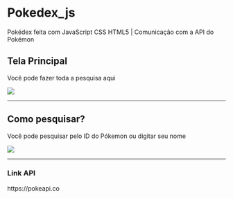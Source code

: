# Pokedex_js
Pokédex feita com JavaScript CSS HTML5 | Comunicação com a API do Pokémon

<h2>Tela Principal</h2>
<p>Você pode fazer toda a pesquisa aqui</p>
<img src="https://github.com/KevinSoffa/imagens/blob/pokedex/Pokedex_img.png">
<hr>
<h2>Como pesquisar?</h2>
<p>Você pode pesquisar pelo ID do Pókemon ou digitar seu nome</p>
<img src="https://github.com/KevinSoffa/imagens/blob/pokedex/Pesquisa.png">
<hr>
<h3>Link API</h3>
https://pokeapi.co
